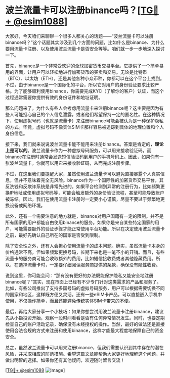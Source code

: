 # 波兰流量卡可以注册binance吗？[[TG💪+ @esim1088](https://t.me/s/esim1088)]

大家好，今天咱们来聊聊一个很多人都关心的话题——“波兰流量卡可以注册binance吗？”这个话题其实涉及到几个方面的问题，比如什么是binance、为什么要用流量卡注册、以及使用波兰流量卡是否安全等等。咱们就一步一步地深入探讨一下。

首先，binance是一个非常受欢迎的全球加密货币交易平台。它提供了一个简单易用的界面，让用户可以轻松地进行加密货币的买卖和交易。无论是比特币（BTC）、以太坊（ETH），还是其他各种小众币种，你都可以在这个平台上找到。不过，由于binance是一个国际化的平台，所以它对用户的身份验证要求比较严格。为了能够顺利使用binance，你需要完成KYC（了解你的客户）认证，而这个过程通常需要你提供有效的身份证件和地址证明。

那么问题来了，为什么有些人会考虑用流量卡来注册binance呢？这主要是因为有些人可能担心自己的个人信息泄露，或者他们希望保持一定的匿名性。在这种情况下，使用虚拟号码（也就是流量卡）来注册binance可能会被认为是一种保护隐私的方式。毕竟，虚拟号码不像实体SIM卡那样容易被追踪到具体的地理位置和个人身份信息。

接下来，我们就来说说波兰流量卡能不能用来注册binance。答案是肯定的，**理论上是可以的**。波兰流量卡作为一种虚拟号码服务，可以用来接收验证码，而binance在注册时通常会发送短信验证码到用户的手机号码上。因此，如果你有一张波兰流量卡，你就可以用它来接收验证码，从而完成注册步骤。

不过，在这里我们要提醒大家，虽然使用波兰流量卡可以避免直接暴露个人真实信息，但并不意味着完全无风险。binance作为一个国际性的加密货币交易平台，其反洗钱和反欺诈系统是非常先进的。如果平台检测到异常的注册行为，比如频繁更换IP地址或使用虚拟号码等，可能会触发额外的身份验证流程，甚至可能导致账户被冻结。因此，我们在使用流量卡注册时一定要小心谨慎，尽量不要过于频繁地更换设备或网络环境。

此外，还有一个需要注意的地方就是，binance对用户国籍有一定的限制。并不是所有国家的用户都能自由使用binance的服务。如果你是来自某些特定国家的用户，可能需要额外的验证步骤才能正常使用平台功能。所以在决定使用波兰流量卡之前，最好先确认自己所在的国家是否受到限制。

除了安全性之外，还有人会担心使用流量卡的成本问题。确实，虽然流量卡本身的价格通常不高，但如果频繁更换号码，长期下来也是一笔不小的开销。而且，有些流量卡的服务商可能会收取额外的费用，比如短信接收费或者其他隐藏费用。所以，在选择流量卡时，一定要仔细阅读服务商提供的条款，确保没有隐性收费。

说到这里，你可能会问：“那有没有更好的办法既能保护隐私又能安全地注册binance呢？”其实，现在市面上已经有不少专门针对这类需求的产品和服务了。比如，有些公司推出了支持多国号码的虚拟号码服务，用户可以根据需要切换不同的国家和地区，这样既方便又灵活。还有一些eSIM卡产品，可以直接嵌入手机中使用，不仅操作简单，而且还能避免传统实体SIM卡带来的不便。

最后，再给大家分享一个小技巧：如果你想尝试用波兰流量卡注册binance，建议先从小额投资开始，观察一段时间看看是否有任何异常情况发生。同时，也要定期检查自己的账户活动记录，确保没有未经授权的操作。当然，最好的做法还是直接使用合法合规的方式来注册和使用binance，这样才能最大程度地保障自己的资金安全。

总之，虽然波兰流量卡可以用来注册binance，但我们需要认识到其中存在的潜在风险，并采取相应的防范措施。希望这篇文章能帮助大家更好地理解这个问题，并做出明智的选择。如果你还有其他疑问，欢迎随时留言交流！

[[TG💪+ @esim1088](https://t.me/s/esim1088) ![Image](https://i.postimg.cc/4NQfJmqS/Snipaste-2025-05-13-00-14-12.png)]